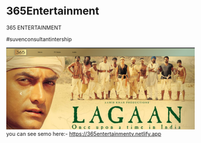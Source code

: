 # 365Entertainment

365 ENTERTAINMENT 


#suvenconsultantintership

![365entertainment](image/365enter.png)
you can see semo here:-  https://365entertainmentv.netlify.app
